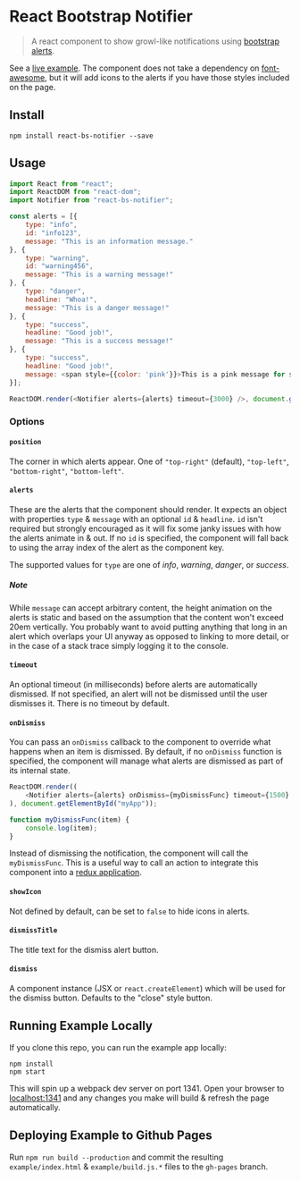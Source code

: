 # React Bootstrap Notifier

> A react component to show growl-like notifications using [bootstrap alerts](http://getbootstrap.com/components/#alerts).

See a [live example](http://chadly.github.io/react-bs-notifier/). The component does not take a dependency on [font-awesome](http://fontawesome.io/), but it will add icons to the alerts if you have those styles included on the page.

## Install

```
npm install react-bs-notifier --save
```

## Usage

```js
import React from "react";
import ReactDOM from "react-dom";
import Notifier from "react-bs-notifier";

const alerts = [{
	type: "info",
	id: "info123",
	message: "This is an information message."
}, {
	type: "warning",
	id: "warning456",
	message: "This is a warning message!"
}, {
	type: "danger",
	headline: "Whoa!",
	message: "This is a danger message!"
}, {
	type: "success",
	headline: "Good job!",
	message: "This is a success message!"
}, {
	type: "success",
	headline: "Good job!",
	message: <span style={{color: 'pink'}}>This is a pink message for some reason!</span>
}];

ReactDOM.render(<Notifier alerts={alerts} timeout={3000} />, document.getElementById("myApp"));
```

### Options

#### `position`

The corner in which alerts appear.
One of `"top-right"` (default), `"top-left"`, `"bottom-right"`, `"bottom-left"`.

#### `alerts`

These are the alerts that the component should render. It expects an object with properties `type` & `message` with an optional `id` & `headline`. `id` isn't required but strongly encouraged as it will fix some janky issues with how the alerts animate in & out. If no `id` is specified, the component will fall back to using the array index of the alert as the component key.

The supported values for `type` are one of _info_, _warning_, _danger_, or _success_.

##### Note

While `message` can accept arbitrary content, the height animation on the alerts is static and based on the assumption that the content won't exceed 20em vertically. You probably want to avoid putting anything that long in an alert which overlaps your UI anyway as opposed to linking to more detail, or in the case of a stack trace simply logging it to the console.

#### `timeout`

An optional timeout (in milliseconds) before alerts are automatically dismissed. If not specified, an alert will not be dismissed until the user dismisses it. There is no timeout by default.

#### `onDismiss`

You can pass an `onDismiss` callback to the component to override what happens when an item is dismissed. By default, if no `onDismiss` function is specified, the component will manage what alerts are dismissed as part of its internal state.

```js
ReactDOM.render((
	<Notifier alerts={alerts} onDismiss={myDismissFunc} timeout={1500} />
), document.getElementById("myApp"));

function myDismissFunc(item) {
	console.log(item);
}
```

Instead of dismissing the notification, the component will call the `myDismissFunc`. This is a useful way to call an action to integrate this component into a [redux application](http://redux.js.org/).

#### `showIcon`

Not defined by default, can be set to `false` to hide icons in alerts.

#### `dismissTitle`

The title text for the dismiss alert button.

#### `dismiss`

A component instance (JSX or `react.createElement`) which will be used for the dismiss button. Defaults to the "close" style button.

## Running Example Locally

If you clone this repo, you can run the example app locally:

```
npm install
npm start
```

This will spin up a webpack dev server on port 1341. Open your browser to [localhost:1341](http://localhost:1341/) and any changes you make will build & refresh the page automatically.

## Deploying Example to Github Pages

Run `npm run build --production` and commit the resulting `example/index.html` & `example/build.js.*` files to the `gh-pages` branch.